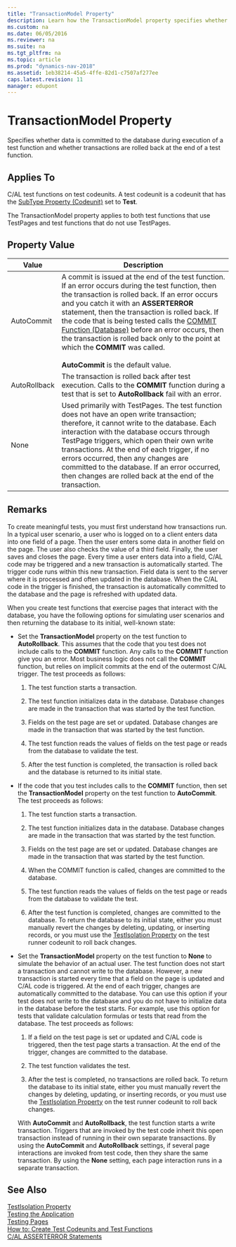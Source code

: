 ```yaml
---
title: "TransactionModel Property"
description: Learn how the TransactionModel property specifies whether data is committed to the database during execution of a test function.
ms.custom: na
ms.date: 06/05/2016
ms.reviewer: na
ms.suite: na
ms.tgt_pltfrm: na
ms.topic: article
ms.prod: "dynamics-nav-2018"
ms.assetid: 1eb38214-45a5-4ffe-82d1-c7507af277ee
caps.latest.revision: 11
manager: edupont
---
```

# TransactionModel Property
Specifies whether data is committed to the database during execution of a test function and whether transactions are rolled back at the end of a test function.  

## Applies To  
 C/AL test functions on test codeunits. A test codeunit is a codeunit that has the [SubType Property \(Codeunit\)](SubType-Property--Codeunit-.md) set to **Test**.  

 The TransactionModel property applies to both test functions that use TestPages and test functions that do not use TestPages.  

## Property Value  

|Value|Description|  
|-----------|-----------------|  
|AutoCommit|A commit is issued at the end of the test function. If an error occurs during the test function, then the transaction is rolled back. If an error occurs and you catch it with an **ASSERTERROR** statement, then the transaction is rolled back. If the code that is being tested calls the [COMMIT Function \(Database\)](COMMIT-Function--Database-.md) before an error occurs, then the transaction is rolled back only to the point at which the **COMMIT** was called.<br /><br /> **AutoCommit** is the default value.|  
|AutoRollback|The transaction is rolled back after test execution. Calls to the **COMMIT** function during a test that is set to **AutoRollback** fail with an error.|  
|None|Used primarily with TestPages. The test function does not have an open write transaction; therefore, it cannot write to the database. Each interaction with the database occurs through TestPage triggers, which open their own write transactions. At the end of each trigger, if no errors occurred, then any changes are committed to the database. If an error occurred, then changes are rolled back at the end of the transaction.|  

## Remarks  
 To create meaningful tests, you must first understand how transactions run. In a typical user scenario, a user who is logged on to a client enters data into one field of a page. Then the user enters some data in another field on the page. The user also checks the value of a third field. Finally, the user saves and closes the page. Every time a user enters data into a field, C/AL code may be triggered and a new transaction is automatically started. The trigger code runs within this new transaction. Field data is sent to the server where it is processed and often updated in the database. When the C/AL code in the trigger is finished, the transaction is automatically committed to the database and the page is refreshed with updated data.  

 When you create test functions that exercise pages that interact with the database, you have the following options for simulating user scenarios and then returning the database to its initial, well-known state:  

- Set the **TransactionModel** property on the test function to **AutoRollback**. This assumes that the code that you test does not include calls to the **COMMIT** function. Any calls to the **COMMIT** function give you an error. Most business logic does not call the **COMMIT** function, but relies on implicit commits at the end of the outermost C/AL trigger. The test proceeds as follows:  

  1.  The test function starts a transaction.  

  2.  The test function initializes data in the database. Database changes are made in the transaction that was started by the test function.  

  3.  Fields on the test page are set or updated. Database changes are made in the transaction that was started by the test function.  

  4.  The test function reads the values of fields on the test page or reads from the database to validate the test.  

  5.  After the test function is completed, the transaction is rolled back and the database is returned to its initial state.  

- If the code that you test includes calls to the **COMMIT** function, then set the **TransactionModel** property on the test function to **AutoCommit**. The test proceeds as follows:  

  1.  The test function starts a transaction.  

  2.  The test function initializes data in the database. Database changes are made in the transaction that was started by the test function.  

  3.  Fields on the test page are set or updated. Database changes are made in the transaction that was started by the test function.  

  4.  When the COMMIT function is called, changes are committed to the database.  

  5.  The test function reads the values of fields on the test page or reads from the database to validate the test.  

  6.  After the test function is completed, changes are committed to the database. To return the database to its initial state, either you must manually revert the changes by deleting, updating, or inserting records, or you must use the [TestIsolation Property](TestIsolation-Property.md) on the test runner codeunit to roll back changes.  

- Set the **TransactionModel** property on the test function to **None** to simulate the behavior of an actual user. The test function does not start a transaction and cannot write to the database. However, a new transaction is started every time that a field on the page is updated and C/AL code is triggered. At the end of each trigger, changes are automatically committed to the database. You can use this option if your test does not write to the database and you do not have to initialize data in the database before the test starts. For example, use this option for tests that validate calculation formulas or tests that read from the database. The test proceeds as follows:  

  1.  If a field on the test page is set or updated and C/AL code is triggered, then the test page starts a transaction. At the end of the trigger, changes are committed to the database.  

  2.  The test function validates the test.  

  3.  After the test is completed, no transactions are rolled back. To return the database to its initial state, either you must manually revert the changes by deleting, updating, or inserting records, or you must use the [TestIsolation Property](TestIsolation-Property.md) on the test runner codeunit to roll back changes.  

  With **AutoCommit** and **AutoRollback**, the test function starts a write transaction. Triggers that are invoked by the test code inherit this open transaction instead of running in their own separate transactions. By using the **AutoCommit** and **AutoRollback** settings, if several page interactions are invoked from test code, then they share the same transaction. By using the **None** setting, each page interaction runs in a separate transaction.  

## See Also  
 [TestIsolation Property](TestIsolation-Property.md)   
 [Testing the Application](Testing-the-Application.md)   
 [Testing Pages](Testing-Pages.md)   
 [How to: Create Test Codeunits and Test Functions](How-to--Create-Test-Codeunits-and-Test-Functions.md)   
 [C/AL ASSERTERROR Statements](C-AL-ASSERTERROR-Statements.md)
